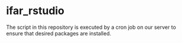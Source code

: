 # ifar_rstudio
The script in this repository is executed by a cron job on our server to ensure that desired packages are installed.
